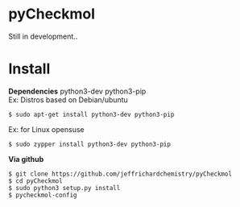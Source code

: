 # pyCheckmol

Still in development..

# Install
<b>Dependencies</b>
python3-dev python3-pip<br>
Ex: Distros based on Debian/ubuntu
```
$ sudo apt-get install python3-dev python3-pip
```
Ex: for Linux opensuse
```
$ sudo zypper install python3-dev python3-pip
```

<b>Via github</b>
```
$ git clone https://github.com/jeffrichardchemistry/pyCheckmol
$ cd pyCheckmol
$ sudo python3 setup.py install
$ pycheckmol-config
```
